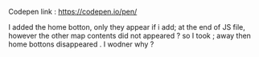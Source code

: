Codepen link :
https://codepen.io/pen/
 
 I added the home botton, only they appear if i add; at the end of JS file, however the other map  contents did not appeared ? so I took ; away then home bottons disappeared .
 I wodner why ?
